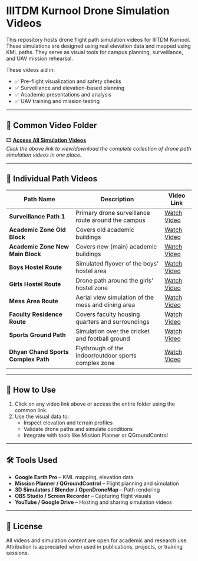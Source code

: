 #  IIITDM Kurnool Drone Simulation Videos

This repository hosts drone flight path simulation videos for IIITDM Kurnool. These simulations are designed using real elevation data and mapped using KML paths. They serve as visual tools for campus planning, surveillance, and UAV mission rehearsal.

These videos aid in:
- ✅ Pre-flight visualization and safety checks  
- ✅ Surveillance and elevation-based planning  
- ✅ Academic presentations and analysis  
- ✅ UAV training and mission testing  

---

## 🔗 Common Video Folder

🎞️ **[Access All Simulation Videos](https://iiitkacin-my.sharepoint.com/:f:/g/personal/523ec0001_iiitk_ac_in/Ehd1wVatRjJHsqnK_BzPudwBp7RHhbCJ1FQkyMyssefuuw?e=MkYdEA)**  
*Click the above link to view/download the complete collection of drone path simulation videos in one place.*

---

## 🎥 Individual Path Videos

| Path Name                             | Description                                              | Video Link |
|--------------------------------------|----------------------------------------------------------|------------|
| **Surveillance Path 1**              | Primary drone surveillance route around the campus       | [Watch Video](https://iiitkacin-my.sharepoint.com/:v:/g/personal/523ec0001_iiitk_ac_in/EeVjxdwv5xFGgsXMw46PXD4B5URBE_17MMJSkmJ8BEYUIg?nav=eyJyZWZlcnJhbEluZm8iOnsicmVmZXJyYWxBcHAiOiJPbmVEcml2ZUZvckJ1c2luZXNzIiwicmVmZXJyYWxBcHBQbGF0Zm9ybSI6IldlYiIsInJlZmVycmFsTW9kZSI6InZpZXciLCJyZWZlcnJhbFZpZXciOiJNeUZpbGVzTGlua0NvcHkifX0&e=zvMMMt) |
| **Academic Zone Old Block**               | Covers old academic buildings                    | [Watch Video](https://iiitkacin-my.sharepoint.com/:v:/g/personal/523ec0001_iiitk_ac_in/EfNuKisfr3pMk4duqSIomH8BvqPEY7HC8asL2X0vU4ARcQ?nav=eyJyZWZlcnJhbEluZm8iOnsicmVmZXJyYWxBcHAiOiJPbmVEcml2ZUZvckJ1c2luZXNzIiwicmVmZXJyYWxBcHBQbGF0Zm9ybSI6IldlYiIsInJlZmVycmFsTW9kZSI6InZpZXciLCJyZWZlcnJhbFZpZXciOiJNeUZpbGVzTGlua0NvcHkifX0&e=VvD6iK) |
| **Academic Zone New Main Block**               | Covers new (main) academic buildings                    | [Watch Video](https://iiitkacin-my.sharepoint.com/:v:/g/personal/523ec0001_iiitk_ac_in/EcgOsqrDLuNCtlEZ8R-O6gwB7lriRO8Jqn53Oq8KxmGsVA?nav=eyJyZWZlcnJhbEluZm8iOnsicmVmZXJyYWxBcHAiOiJPbmVEcml2ZUZvckJ1c2luZXNzIiwicmVmZXJyYWxBcHBQbGF0Zm9ybSI6IldlYiIsInJlZmVycmFsTW9kZSI6InZpZXciLCJyZWZlcnJhbFZpZXciOiJNeUZpbGVzTGlua0NvcHkifX0&e=kecj3l) |
| **Boys Hostel Route**                | Simulated flyover of the boys' hostel area               | [Watch Video](https://iiitkacin-my.sharepoint.com/:v:/g/personal/523ec0001_iiitk_ac_in/ES4T-C2RAi9Gj0NCgRwzExUBayb8jgpXzsu0scRUDjlQWA?nav=eyJyZWZlcnJhbEluZm8iOnsicmVmZXJyYWxBcHAiOiJPbmVEcml2ZUZvckJ1c2luZXNzIiwicmVmZXJyYWxBcHBQbGF0Zm9ybSI6IldlYiIsInJlZmVycmFsTW9kZSI6InZpZXciLCJyZWZlcnJhbFZpZXciOiJNeUZpbGVzTGlua0NvcHkifX0&e=uKsKCc) |
| **Girls Hostel Route**               | Drone path around the girls' hostel zone                 | [Watch Video](https://iiitkacin-my.sharepoint.com/:v:/g/personal/523ec0001_iiitk_ac_in/Ec_8C_rMeeFAhWaTPmcK2rwB6Vga1YrxdRi94FSc6hwrhQ?nav=eyJyZWZlcnJhbEluZm8iOnsicmVmZXJyYWxBcHAiOiJPbmVEcml2ZUZvckJ1c2luZXNzIiwicmVmZXJyYWxBcHBQbGF0Zm9ybSI6IldlYiIsInJlZmVycmFsTW9kZSI6InZpZXciLCJyZWZlcnJhbFZpZXciOiJNeUZpbGVzTGlua0NvcHkifX0&e=PfD55A) |
| **Mess Area Route**                  | Aerial view simulation of the mess and dining area       | [Watch Video](https://iiitkacin-my.sharepoint.com/:v:/g/personal/523ec0001_iiitk_ac_in/EQANHqDbLTFAvbZrFywNreMBTZ5yvgdt4Qio5zRejXTSFQ?nav=eyJyZWZlcnJhbEluZm8iOnsicmVmZXJyYWxBcHAiOiJPbmVEcml2ZUZvckJ1c2luZXNzIiwicmVmZXJyYWxBcHBQbGF0Zm9ybSI6IldlYiIsInJlZmVycmFsTW9kZSI6InZpZXciLCJyZWZlcnJhbFZpZXciOiJNeUZpbGVzTGlua0NvcHkifX0&e=g5qUuc) |
| **Faculty Residence Route**          | Covers faculty housing quarters and surroundings         | [Watch Video](https://iiitkacin-my.sharepoint.com/:v:/g/personal/523ec0001_iiitk_ac_in/EZuZdVK8iKZBlmAdoIIJxycBXzr_ZfxrbWtBdYNU63cKlA?nav=eyJyZWZlcnJhbEluZm8iOnsicmVmZXJyYWxBcHAiOiJPbmVEcml2ZUZvckJ1c2luZXNzIiwicmVmZXJyYWxBcHBQbGF0Zm9ybSI6IldlYiIsInJlZmVycmFsTW9kZSI6InZpZXciLCJyZWZlcnJhbFZpZXciOiJNeUZpbGVzTGlua0NvcHkifX0&e=WUczF1) |
| **Sports Ground Path**               | Simulation over the cricket and football ground          | [Watch Video](https://iiitkacin-my.sharepoint.com/:v:/g/personal/523ec0001_iiitk_ac_in/ET2BnoT4xwJOh9K-xN4rt0kB8m3_Kba8HUuqAoE-EhiQSw?nav=eyJyZWZlcnJhbEluZm8iOnsicmVmZXJyYWxBcHAiOiJPbmVEcml2ZUZvckJ1c2luZXNzIiwicmVmZXJyYWxBcHBQbGF0Zm9ybSI6IldlYiIsInJlZmVycmFsTW9kZSI6InZpZXciLCJyZWZlcnJhbFZpZXciOiJNeUZpbGVzTGlua0NvcHkifX0&e=8xoYfn) |
| **Dhyan Chand Sports Complex Path**  | Flythrough of the indoor/outdoor sports complex zone     | [Watch Video](https://iiitkacin-my.sharepoint.com/:v:/g/personal/523ec0001_iiitk_ac_in/EaAw76DhxZlEq_0xMC2A4vwBeyPnW4kWUESpykl0o53Qzw?nav=eyJyZWZlcnJhbEluZm8iOnsicmVmZXJyYWxBcHAiOiJPbmVEcml2ZUZvckJ1c2luZXNzIiwicmVmZXJyYWxBcHBQbGF0Zm9ybSI6IldlYiIsInJlZmVycmFsTW9kZSI6InZpZXciLCJyZWZlcnJhbFZpZXciOiJNeUZpbGVzTGlua0NvcHkifX0&e=zF400b) |

---

## 📂 How to Use

1. Click on any video link above or access the entire folder using the common link.
2. Use the visual data to:
   - Inspect elevation and terrain profiles  
   - Validate drone paths and simulate conditions  
   - Integrate with tools like Mission Planner or QGroundControl  

---

## 🛠 Tools Used

- **Google Earth Pro** – KML mapping, elevation data  
- **Mission Planner / QGroundControl** – Flight planning and simulation  
- **3D Simulators / Blender / OpenDroneMap** – Path rendering  
- **OBS Studio / Screen Recorder** – Capturing flight visuals  
- **YouTube / Google Drive** – Hosting and sharing simulation videos  

---

## 📜 License

All videos and simulation content are open for academic and research use. Attribution is appreciated when used in publications, projects, or training sessions.
